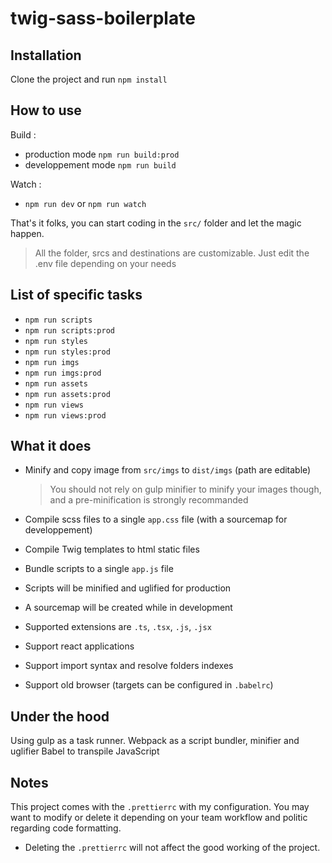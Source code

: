 # twig-sass-boilerplate

## Installation

Clone the project and run `npm install`

## How to use

Build :

- production mode `npm run build:prod`
- developpement mode `npm run build`

Watch :

- `npm run dev` or `npm run watch`

That's it folks, you can start coding in the `src/` folder and let the magic happen.

> All the folder, srcs and destinations are customizable. Just edit the .env file depending on your needs

## List of specific tasks

- `npm run scripts`
- `npm run scripts:prod`
- `npm run styles`
- `npm run styles:prod`
- `npm run imgs`
- `npm run imgs:prod`
- `npm run assets`
- `npm run assets:prod`
- `npm run views`
- `npm run views:prod`

## What it does

- Minify and copy image from `src/imgs` to `dist/imgs` (path are editable)

  > You should not rely on gulp minifier to minify your images though, and a pre-minification is strongly recommanded

- Compile scss files to a single `app.css` file (with a sourcemap for developpement)

- Compile Twig templates to html static files

- Bundle scripts to a single `app.js` file

- Scripts will be minified and uglified for production

- A sourcemap will be created while in development

- Supported extensions are `.ts`, `.tsx`, `.js`, `.jsx`

- Support react applications

- Support import syntax and resolve folders indexes

- Support old browser (targets can be configured in `.babelrc`)

## Under the hood

Using gulp as a task runner.
Webpack as a script bundler, minifier and uglifier
Babel to transpile JavaScript

## Notes

This project comes with the `.prettierrc` with my configuration. You may want to modify or delete it depending on your team workflow and politic regarding code formatting.

- Deleting the `.prettierrc` will not affect the good working of the project.
